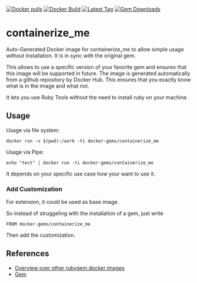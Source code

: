 [![Docker pulls](https://img.shields.io/docker/pulls/rubygem/containerize_me.svg)](https://hub.docker.com/r/rubygem/containerize_me/)
[![Docker Build](https://img.shields.io/docker/automated/rubygem/containerize_me.svg)](https://hub.docker.com/r/rubygem/containerize_me/)
[![Latest Tag](https://img.shields.io/github/tag/docker-rubygem/containerize_me.svg)](https://hub.docker.com/r/rubygem/containerize_me/)
[![Gem Downloads](https://img.shields.io/gem/dt/containerize_me.svg)](https://rubygems.org/gems/containerize_me/)
# containerize_me

Auto-Generated Docker image for containerize_me to allow simple usage without installation.
It is in sync with the original gem.

This allows to use a specific version of your favorite gem and ensures that this image will be supported in future.
The image is generated automatically from a github repository by Docker Hub.
This ensures that you exactly know what is in the image and what not.

It lets you use Ruby Tools without the need to install ruby on your machine.

## Usage

Usage via file system:

`docker run -v $(pwd):/work -ti docker-gems/containerize_me`

Usage via Pipe:

`echo "test" | docker run -ti docker-gems/containerize_me`

It depends on your specific use case how your want to use it.

### Add Customization

For extension, it could be used as base image.

So instead of struggeling with the installation of a gem, just write

`FROM docker-gems/containerize_me`

Then add the customization.

## References

 - [Overview over other rubygem docker images](https://github.com/thinkbot/docker-rubygem)
 - [Gem](https://rubygems.org/gems/containerize_me/)
